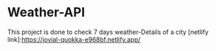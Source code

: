 # Weather-API
This project is done to check 7 days weather-Details of a city 
[netlify link]:https://jovial-quokka-e968bf.netlify.app/
